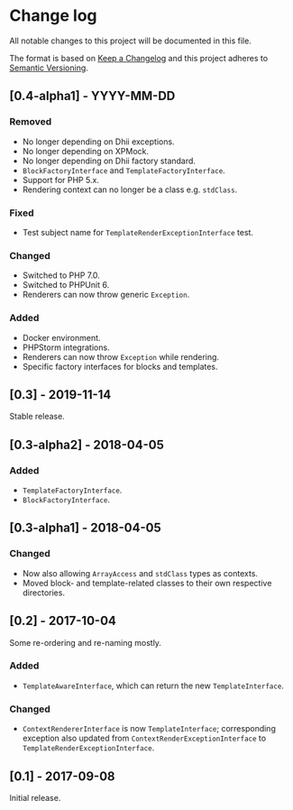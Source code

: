 # Change log
All notable changes to this project will be documented in this file.

The format is based on [Keep a Changelog](http://keepachangelog.com/)
and this project adheres to [Semantic Versioning](http://semver.org/).

## [0.4-alpha1] - YYYY-MM-DD
### Removed
- No longer depending on Dhii exceptions.
- No longer depending on XPMock.
- No longer depending on Dhii factory standard.
- `BlockFactoryInterface` and `TemplateFactoryInterface`.
- Support for PHP 5.x.
- Rendering context can no longer be a class e.g. `stdClass`.

### Fixed
- Test subject name for `TemplateRenderExceptionInterface` test.

### Changed
- Switched to PHP 7.0.
- Switched to PHPUnit 6.
- Renderers can now throw generic `Exception`.

### Added
- Docker environment.
- PHPStorm integrations.
- Renderers can now throw `Exception` while rendering.
- Specific factory interfaces for blocks and templates.

## [0.3] - 2019-11-14
Stable release.

## [0.3-alpha2] - 2018-04-05
### Added
- `TemplateFactoryInterface`.
- `BlockFactoryInterface`.

## [0.3-alpha1] - 2018-04-05
### Changed
- Now also allowing `ArrayAccess` and `stdClass` types as contexts.
- Moved block- and template-related classes to their own respective directories.

## [0.2] - 2017-10-04
Some re-ordering and re-naming mostly.

### Added
- `TemplateAwareInterface`, which can return the new `TemplateInterface`.

### Changed
- `ContextRendererInterface` is now `TemplateInterface`; corresponding exception
also updated from `ContextRenderExceptionInterface` to `TemplateRenderExceptionInterface`.

## [0.1] - 2017-09-08
Initial release.
